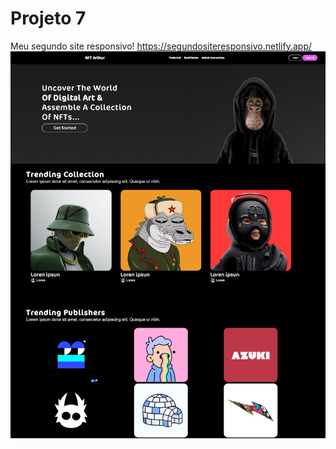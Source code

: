 # Projeto 7
 Meu segundo site responsivo!
https://segundositeresponsivo.netlify.app/
<img src="https://github.com/arthurarraes/nft-basic-responsive/blob/main/imagem.jpg">

